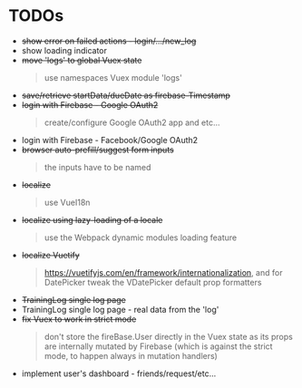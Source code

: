 # TODOs

- ~~show error on failed actions - login/.../new_log~~
- show loading indicator
- ~~move 'logs' to global Vuex state~~
    > use namespaces Vuex module 'logs'
- ~~save/retrieve startData/dueDate as firebase-Timestamp~~
- ~~login with Firebase - Google OAuth2~~
    > create/configure Google OAuth2 app and etc...
- login with Firebase - Facebook/Google OAuth2
- ~~browser auto-prefill/suggest form inputs~~
    > the inputs have to be named
- ~~localize~~
    > use VueI18n
- ~~localize using lazy-loading of a locale~~
    > use the Webpack dynamic modules loading feature
- ~~localize Vuetify~~ 
    > https://vuetifyjs.com/en/framework/internationalization, and for DatePicker tweak the VDatePicker default prop formatters
- ~~TrainingLog single log page~~
- TrainingLog single log page - real data from the 'log'
- ~~fix Vuex to work in strict mode~~
    > don't store the fireBase.User directly in the Vuex state as its props are internally mutated by Firebase (which is against the strict mode, to happen always in mutation handlers)
- implement user's dashboard - friends/request/etc...